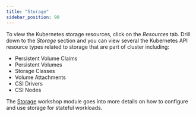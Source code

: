 ```yaml
---
title: "Storage"
sidebar_position: 90
---
```


To view the Kubernetes storage resources, click on the <i>Resources</i> tab. Drill down to the <i>Storage</i> section and you can view several the Kubernetes API resource types related to storage that are part of cluster including: 

- Persistent Volume Claims
- Persistent Volumes
- Storage Classes
- Volume Attachments
- CSI Drivers
- CSI Nodes

The [Storage](../../../fundamentals/storage/) workshop module goes into more details on how to configure and use storage for stateful workloads. 